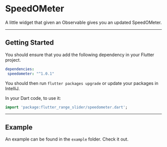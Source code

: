 # SpeedOMeter

A little widget that given an Observable gives you an updated SpeedOMeter.


---
## Getting Started

You should ensure that you add the following dependency in your Flutter project.
```yaml
dependencies:
 speedometer: "^1.0.1"
```

You should then run `flutter packages upgrade` or update your packages in IntelliJ.

In your Dart code, to use it:
```dart
import 'package:flutter_range_slider/speedometer.dart';
```

---
## Example

An example can be found in the `example` folder.  Check it out.

